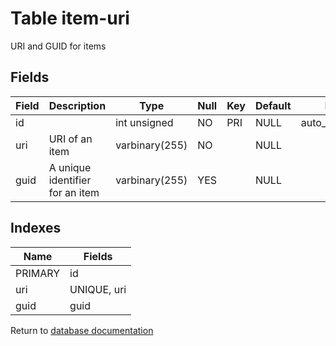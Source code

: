 Table item-uri
===========

URI and GUID for items

Fields
------

| Field | Description                     | Type           | Null | Key | Default | Extra          |
| ----- | ------------------------------- | -------------- | ---- | --- | ------- | -------------- |
| id    |                                 | int unsigned   | NO   | PRI | NULL    | auto_increment |
| uri   | URI of an item                  | varbinary(255) | NO   |     | NULL    |                |
| guid  | A unique identifier for an item | varbinary(255) | YES  |     | NULL    |                |

Indexes
------------

| Name | Fields |
|------|---------|
| PRIMARY | id |
| uri | UNIQUE, uri |
| guid | guid |


Return to [database documentation](help/database)
